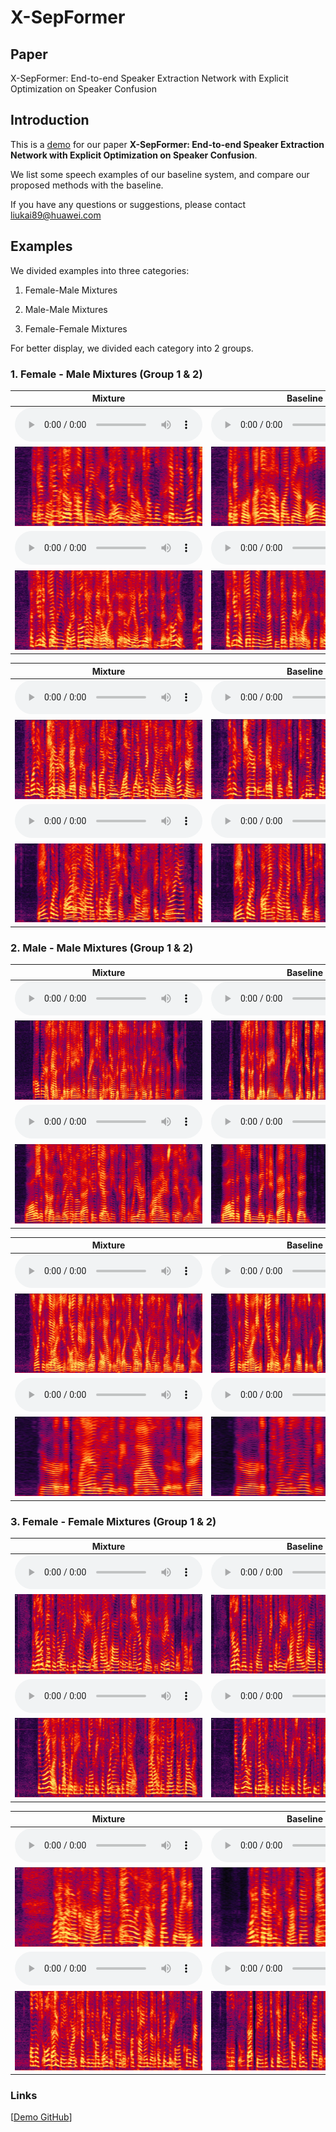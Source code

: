 # X-SepFormer

## Paper
X-SepFormer: End-to-end Speaker Extraction Network with Explicit Optimization on Speaker Confusion

## Introduction
This is a [demo](https://llearner.github.io/X-SepFormer.github.io/) for our paper **X-SepFormer: End-to-end Speaker Extraction Network with Explicit Optimization on Speaker Confusion**. 

We list some speech examples of our baseline system, and compare our proposed methods with the baseline.

If you have any questions or suggestions, please contact liukai89@huawei.com

## Examples
We divided examples into three categories: 

1. Female-Male Mixtures

2. Male-Male Mixtures

3. Female-Female Mixtures

For better display, we divided each category into 2 groups.

### 1. Female - Male Mixtures (Group 1 & 2)

| <center>Mixture</center> | <center>Baseline</center> | <center>X-SepFormer(S2)*</center> | <center>X-SepFormer(S3)*</center> | <center>Ground-Truth</center> | 
| :--- | :--- | :--- | :--- | :--- |
|<audio src="examples/Female-Male/item4792_mix.wav" controls preload></audio>|<audio src="examples/Female-Male/baseline/item4792_source1hat.wav" controls preload></audio>|<audio src="examples/Female-Male/x-sepformer-s2/item4792_source1hat.wav" controls preload></audio>|<audio src="examples/Female-Male/x-sepformer-s3/item4792_source1hat.wav" controls preload></audio>|<audio src="examples/Female-Male/item4792_source1.wav" controls preload></audio>|
|<img src="examples/Female-Male/item4792_mix.JPG"/>|<img src="examples/Female-Male/baseline/item4792_source1hat.JPG"/>|<img src="examples/Female-Male/x-sepformer-s2/item4792_source1hat.JPG"/>|<img src="examples/Female-Male/x-sepformer-s3/item4792_source1hat.JPG"/>|<img src="examples/Female-Male/item4792_source1.JPG"/>|
|<audio src="examples/Female-Male/item388_mix.wav" controls preload></audio>|<audio src="examples/Female-Male/baseline/item388_source1hat.wav" controls preload></audio>|<audio src="examples/Female-Male/x-sepformer-s2/item388_source1hat.wav" controls preload></audio>|<audio src="examples/Female-Male/x-sepformer-s3/item388_source1hat.wav" controls preload></audio>|<audio src="examples/Female-Male/item388_source1.wav" controls preload></audio>|
|<img src="examples/Female-Male/item388_mix.JPG"/>|<img src="examples/Female-Male/baseline/item388_source1hat.JPG"/>|<img src="examples/Female-Male/x-sepformer-s2/item388_source1hat.JPG"/>|<img src="examples/Female-Male/x-sepformer-s3/item388_source1hat.JPG"/>|<img src="examples/Female-Male/item388_source1.JPG"/>|

| <center>Mixture</center> | <center>Baseline</center> | <center>X-SepFormer(S2)*</center> | <center>X-SepFormer(S3)*</center> | <center>Ground-Truth</center> | 
| :--- | :--- | :--- | :--- | :--- |
|<audio src="examples/Female-Male/item3616_mix.wav" controls preload></audio>|<audio src="examples/Female-Male/baseline/item3616_source1hat.wav" controls preload></audio>|<audio src="examples/Female-Male/x-sepformer-s2/item3616_source1hat.wav" controls preload></audio>|<audio src="examples/Female-Male/x-sepformer-s3/item3616_source1hat.wav" controls preload></audio>|<audio src="examples/Female-Male/item3616_source1.wav" controls preload></audio>|
|<img src="examples/Female-Male/item3616_mix.JPG"/>|<img src="examples/Female-Male/baseline/item3616_source1hat.JPG"/>|<img src="examples/Female-Male/x-sepformer-s2/item3616_source1hat.JPG"/>|<img src="examples/Female-Male/x-sepformer-s3/item3616_source1hat.JPG"/>|<img src="examples/Female-Male/item3616_source1.JPG"/>|
|<audio src="examples/Female-Male/item298_mix.wav" controls preload></audio>|<audio src="examples/Female-Male/baseline/item298_source1hat.wav" controls preload></audio>|<audio src="examples/Female-Male/x-sepformer-s2/item298_source1hat.wav" controls preload></audio>|<audio src="examples/Female-Male/x-sepformer-s3/item298_source1hat.wav" controls preload></audio>|<audio src="examples/Female-Male/item298_source1.wav" controls preload></audio>|
|<img src="examples/Female-Male/item298_mix.JPG"/>|<img src="examples/Female-Male/baseline/item298_source1hat.JPG"/>|<img src="examples/Female-Male/x-sepformer-s2/item298_source1hat.JPG"/>|<img src="examples/Female-Male/x-sepformer-s3/item298_source1hat.JPG"/>|<img src="examples/Female-Male/item298_source1.JPG"/>|

### 2. Male - Male Mixtures (Group 1 & 2)

| <center>Mixture</center> | <center>Baseline</center> | <center>X-SepFormer(S2)*</center> | <center>X-SepFormer(S3)*</center> | <center>Ground-Truth</center> | 
| :--- | :--- | :--- | :--- | :--- |
|<audio src="examples/Male-Male/item2719_mix.wav" controls preload></audio>|<audio src="examples/Male-Male/baseline/item2719_source1hat.wav" controls preload></audio>|<audio src="examples/Male-Male/x-sepformer-s2/item2719_source1hat.wav" controls preload></audio>|<audio src="examples/Male-Male/x-sepformer-s3/item2719_source1hat.wav" controls preload></audio>|<audio src="examples/Male-Male/item2719_source1.wav" controls preload></audio>|
|<img src="examples/Male-Male/item2719_mix.JPG"/>|<img src="examples/Male-Male/baseline/item2719_source1hat.JPG"/>|<img src="examples/Male-Male/x-sepformer-s2/item2719_source1hat.JPG"/>|<img src="examples/Male-Male/x-sepformer-s3/item2719_source1hat.JPG"/>|<img src="examples/Male-Male/item2719_source1.JPG"/>|
|<audio src="examples/Male-Male/item4101_mix.wav" controls preload></audio>|<audio src="examples/Male-Male/baseline/item4101_source1hat.wav" controls preload></audio>|<audio src="examples/Male-Male/x-sepformer-s2/item4101_source1hat.wav" controls preload></audio>|<audio src="examples/Male-Male/x-sepformer-s3/item4101_source1hat.wav" controls preload></audio>|<audio src="examples/Male-Male/item4101_source1.wav" controls preload></audio>|
|<img src="examples/Male-Male/item4101_mix.JPG"/>|<img src="examples/Male-Male/baseline/item4101_source1hat.JPG"/>|<img src="examples/Male-Male/x-sepformer-s2/item4101_source1hat.JPG"/>|<img src="examples/Male-Male/x-sepformer-s3/item4101_source1hat.JPG"/>|<img src="examples/Male-Male/item4101_source1.JPG"/>|

| <center>Mixture</center> | <center>Baseline</center> | <center>X-SepFormer(S2)*</center> | <center>X-SepFormer(S3)*</center> | <center>Ground-Truth</center> | 
| :--- | :--- | :--- | :--- | :--- |
|<audio src="examples/Male-Male/item610_mix.wav" controls preload></audio>|<audio src="examples/Male-Male/baseline/item610_source1hat.wav" controls preload></audio>|<audio src="examples/Male-Male/x-sepformer-s2/item610_source1hat.wav" controls preload></audio>|<audio src="examples/Male-Male/x-sepformer-s3/item610_source1hat.wav" controls preload></audio>|<audio src="examples/Male-Male/item610_source1.wav" controls preload></audio>|
|<img src="examples/Male-Male/item610_mix.JPG"/>|<img src="examples/Male-Male/baseline/item610_source1hat.JPG"/>|<img src="examples/Male-Male/x-sepformer-s2/item610_source1hat.JPG"/>|<img src="examples/Male-Male/x-sepformer-s3/item610_source1hat.JPG"/>|<img src="examples/Male-Male/item610_source1.JPG"/>|
|<audio src="examples/Male-Male/item4332_mix.wav" controls preload></audio>|<audio src="examples/Male-Male/baseline/item4332_source1hat.wav" controls preload></audio>|<audio src="examples/Male-Male/x-sepformer-s2/item4332_source1hat.wav" controls preload></audio>|<audio src="examples/Male-Male/x-sepformer-s3/item4332_source1hat.wav" controls preload></audio>|<audio src="examples/Male-Male/item4332_source1.wav" controls preload></audio>|
|<img src="examples/Male-Male/item4332_mix.JPG"/>|<img src="examples/Male-Male/baseline/item4332_source1hat.JPG"/>|<img src="examples/Male-Male/x-sepformer-s2/item4332_source1hat.JPG"/>|<img src="examples/Male-Male/x-sepformer-s3/item4332_source1hat.JPG"/>|<img src="examples/Male-Male/item4332_source1.JPG"/>|

### 3. Female - Female Mixtures (Group 1 & 2)

| <center>Mixture</center> | <center>Baseline</center> | <center>X-SepFormer(S2)*</center> | <center>X-SepFormer(S3)*</center> | <center>Ground-Truth</center> | 
| :--- | :--- | :--- | :--- | :--- |
|<audio src="examples/Female-Female/item3573_mix.wav" controls preload></audio>|<audio src="examples/Female-Female/baseline/item3573_source1hat.wav" controls preload></audio>|<audio src="examples/Female-Female/x-sepformer-s2/item3573_source1hat.wav" controls preload></audio>|<audio src="examples/Female-Female/x-sepformer-s3/item3573_source1hat.wav" controls preload></audio>|<audio src="examples/Female-Female/item3573_source1.wav" controls preload></audio>|
|<img src="examples/Female-Female/item3573_mix.JPG"/>|<img src="examples/Female-Female/baseline/item3573_source1hat.JPG"/>|<img src="examples/Female-Female/x-sepformer-s2/item3573_source1hat.JPG"/>|<img src="examples/Female-Female/x-sepformer-s3/item3573_source1hat.JPG"/>|<img src="examples/Female-Female/item3573_source1.JPG"/>|
|<audio src="examples/Female-Female/item3979_mix.wav" controls preload></audio>|<audio src="examples/Female-Female/baseline/item3979_source1hat.wav" controls preload></audio>|<audio src="examples/Female-Female/x-sepformer-s2/item3979_source1hat.wav" controls preload></audio>|<audio src="examples/Female-Female/x-sepformer-s3/item3979_source1hat.wav" controls preload></audio>|<audio src="examples/Female-Female/item3979_source1.wav" controls preload></audio>|
|<img src="examples/Female-Female/item3979_mix.JPG"/>|<img src="examples/Female-Female/baseline/item3979_source1hat.JPG"/>|<img src="examples/Female-Female/x-sepformer-s2/item3979_source1hat.JPG"/>|<img src="examples/Female-Female/x-sepformer-s3/item3979_source1hat.JPG"/>|<img src="examples/Female-Female/item3979_source1.JPG"/>|

| <center>Mixture</center> | <center>Baseline</center> | <center>X-SepFormer(S2)*</center> | <center>X-SepFormer(S3)*</center> | <center>Ground-Truth</center> | 
| :--- | :--- | :--- | :--- | :--- |
|<audio src="examples/Female-Female/item1667_mix.wav" controls preload></audio>|<audio src="examples/Female-Female/baseline/item1667_source1hat.wav" controls preload></audio>|<audio src="examples/Female-Female/x-sepformer-s2/item1667_source1hat.wav" controls preload></audio>|<audio src="examples/Female-Female/x-sepformer-s3/item1667_source1hat.wav" controls preload></audio>|<audio src="examples/Female-Female/item1667_source1.wav" controls preload></audio>|
|<img src="examples/Female-Female/item1667_mix.JPG"/>|<img src="examples/Female-Female/baseline/item1667_source1hat.JPG"/>|<img src="examples/Female-Female/x-sepformer-s2/item1667_source1hat.JPG"/>|<img src="examples/Female-Female/x-sepformer-s3/item1667_source1hat.JPG"/>|<img src="examples/Female-Female/item1667_source1.JPG"/>|
|<audio src="examples/Female-Female/item1117_mix.wav" controls preload></audio>|<audio src="examples/Female-Female/baseline/item1117_source1hat.wav" controls preload></audio>|<audio src="examples/Female-Female/x-sepformer-s2/item1117_source1hat.wav" controls preload></audio>|<audio src="examples/Female-Female/x-sepformer-s3/item1117_source1hat.wav" controls preload></audio>|<audio src="examples/Female-Female/item1117_source1.wav" controls preload></audio>|
|<img src="examples/Female-Female/item1117_mix.JPG"/>|<img src="examples/Female-Female/baseline/item1117_source1hat.JPG"/>|<img src="examples/Female-Female/x-sepformer-s2/item1117_source1hat.JPG"/>|<img src="examples/Female-Female/x-sepformer-s3/item1117_source1hat.JPG"/>|<img src="examples/Female-Female/item1117_source1.JPG"/>|

### Links

[[Demo GitHub](https://llearner.github.io/X-SepFormer.github.io/)]
